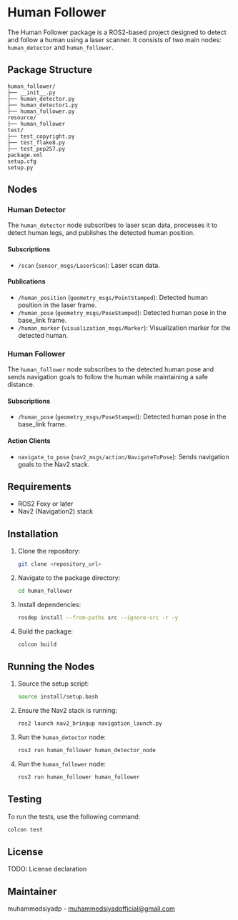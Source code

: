 # Human Follower

The Human Follower package is a ROS2-based project designed to detect and follow a human using a laser scanner. It consists of two main nodes: `human_detector` and `human_follower`.

## Package Structure

```
human_follower/
├── __init__.py
├── human_detector.py
├── human_detector1.py
├── human_follower.py
resource/
├── human_follower
test/
├── test_copyright.py
├── test_flake8.py
├── test_pep257.py
package.xml
setup.cfg
setup.py
```

## Nodes

### Human Detector

The `human_detector` node subscribes to laser scan data, processes it to detect human legs, and publishes the detected human position.

#### Subscriptions

- `/scan` (`sensor_msgs/LaserScan`): Laser scan data.

#### Publications

- `/human_position` (`geometry_msgs/PointStamped`): Detected human position in the laser frame.
- `/human_pose` (`geometry_msgs/PoseStamped`): Detected human pose in the base_link frame.
- `/human_marker` (`visualization_msgs/Marker`): Visualization marker for the detected human.

### Human Follower

The `human_follower` node subscribes to the detected human pose and sends navigation goals to follow the human while maintaining a safe distance.

#### Subscriptions

- `/human_pose` (`geometry_msgs/PoseStamped`): Detected human pose in the base_link frame.

#### Action Clients

- `navigate_to_pose` (`nav2_msgs/action/NavigateToPose`): Sends navigation goals to the Nav2 stack.

## Requirements

- ROS2 Foxy or later
- Nav2 (Navigation2) stack

## Installation

1. Clone the repository:
    ```sh
    git clone <repository_url>
    ```

2. Navigate to the package directory:
    ```sh
    cd human_follower
    ```

3. Install dependencies:
    ```sh
    rosdep install --from-paths src --ignore-src -r -y
    ```

4. Build the package:
    ```sh
    colcon build
    ```

## Running the Nodes

1. Source the setup script:
    ```sh
    source install/setup.bash
    ```

2. Ensure the Nav2 stack is running:
    ```sh
    ros2 launch nav2_bringup navigation_launch.py
    ```

3. Run the `human_detector` node:
    ```sh
    ros2 run human_follower human_detector_node
    ```

4. Run the `human_follower` node:
    ```sh
    ros2 run human_follower human_follower
    ```

## Testing

To run the tests, use the following command:
```sh
colcon test
```

## License

TODO: License declaration

## Maintainer

muhammedsiyadp - muhammedsiyadofficial@gmail.com